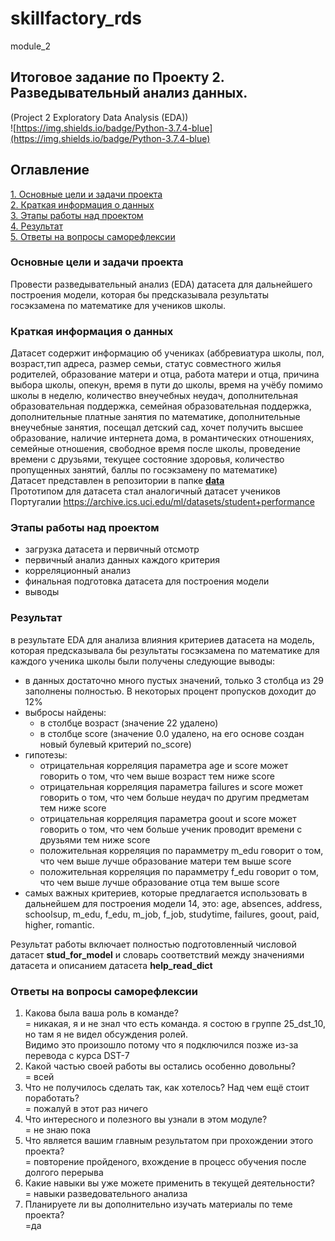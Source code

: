 # skillfactory_rds  
module_2  
## Итоговое задание по Проекту 2. Разведывательный анализ данных.  
(Project 2 Exploratory Data Analysis (EDA))  
![https://img.shields.io/badge/Python-3.7.4-blue](https://img.shields.io/badge/Python-3.7.4-blue)

## Оглавление  
[1. Основные цели и задачи проекта](https://github.com/alex-sokolov2011/skillfactory_rds/blob/master/README.md#Основные-цели-и-задачи-проекта)  
[2.  Краткая информация о данных](https://github.com/alex-sokolov2011/skillfactory_rds/blob/master/README.md#Краткая-информация-о-данных)  
[3. Этапы работы над проектом](https://github.com/alex-sokolov2011/skillfactory_rds/blob/master/README.md#Этапы-работы-над-проектом)  
[4. Результат](https://github.com/alex-sokolov2011/skillfactory_rds/blob/master/README.md#Результат)  
[5. Ответы на вопросы саморефлексии](https://github.com/alex-sokolov2011/skillfactory_rds/blob/master/README.md#Ответы-на-вопросы-саморефлексии)  

### Основные цели и задачи проекта  
Провести разведывательный анализ (EDA) датасета для дальнейшего построения модели, которая бы предсказывала результаты госэкзамена по математике для учеников школы.

### Краткая информация о данных
Датасет содержит информацию об учениках (аббревиатура школы, пол, возраст,тип адреса, размер семьи, статус совместного жилья родителей, образование матери и отца,  работа матери и отца, причина выбора школы, опекун, время в пути до школы, время на учёбу помимо школы в неделю, количество внеучебных неудач, дополнительная образовательная поддержка, семейная образовательная поддержка, дополнительные платные занятия по математике, дополнительные внеучебные занятия, посещал детский сад, хочет получить высшее образование, наличие интернета дома, в романтических отношениях, семейные отношения, свободное время после школы, проведение времени с друзьями, текущее состояние здоровья, количество пропущенных занятий, баллы по госэкзамену по математике)  
Датасет представлен в репозитории в папке [**data** ](https://github.com/alex-sokolov2011/skillfactory_rds/tree/master/data)  
Прототипом для датасета стал аналогичный датасет учеников Португалии <https://archive.ics.uci.edu/ml/datasets/student+performance>

### Этапы работы над проектом  
- загрузка датасета и первичный отсмотр  
- первичный анализ данных каждого критерия
- корреляционный анализ  
- финальная подготовка датасета для построения модели
- выводы

### Результат  
в результате EDA для анализа влияния критериев датасета на модель, которая предсказывала бы результаты госэкзамена по математике для каждого ученика школы были получены следующие выводы:

- в данных достаточно много пустых значений, только 3 столбца из 29 заполнены полностью. В некоторых процент пропусков доходит до 12%
- выбросы найдены:
  - в столбце возраст (значение 22 удалено)
  - в столбце score (значение 0.0 удалено, на его основе создан новый булевый критерий no_score)
- гипотезы:  
  - отрицательная корреляция параметра age и score может говорить о том, что чем выше возраст тем ниже score
  - отрицательная корреляция параметра failures и score может говорить о том, что чем больше неудач по другим предметам тем ниже score
  - отрицательная корреляция параметра goout и score может говорить о том, что чем больше ученик проводит времени с друзьями тем ниже score
  - положительная корреляция по парамметру m_edu говорит о том, что чем выше лучше образование матери тем выше score
  - положительная корреляция по парамметру f_edu говорит о том, что чем выше лучше образование отца тем выше score
- cамых важных критериев, которые предлагается использовать в дальнейшем для построения модели 14, это: age, absences, address, schoolsup, m_edu, f_edu, m_job, f_job, studytime, failures, goout, paid, higher, romantic. 

Результат работы включает полностью подготовленный числовой датасет **stud_for_model** и словарь соответствий между значениями датасета и описанием датасета **help_read_dict**

### Ответы на вопросы саморефлексии  
1. Какова была ваша роль в команде?  
= никакая, я и не знал что есть команда. я состою в группе 25_dst_10, но там я не видел обсуждения ролей.  
Видимо это произошло потому что я подключился позже из-за перевода с курса DST-7  
2. Какой частью своей работы вы остались особенно довольны?  
= всей  
3. Что не получилось сделать так, как хотелось? Над чем ещё стоит поработать?  
= пожалуй в этот раз ничего  
4. Что интересного и полезного вы узнали в этом модуле?  
= не знаю пока  
5. Что является вашим главным результатом при прохождении этого проекта?  
= повторение пройденого, вхождение в процесс обучения после долгого перерыва  
6. Какие навыки вы уже можете применить в текущей деятельности?  
= навыки разведовательного анализа  
7. Планируете ли вы дополнительно изучать материалы по теме проекта?  
=да
